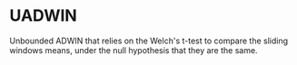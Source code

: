 # UADWIN
Unbounded ADWIN that relies on the Welch's t-test to compare the sliding windows means, under the null hypothesis that they are the same.
